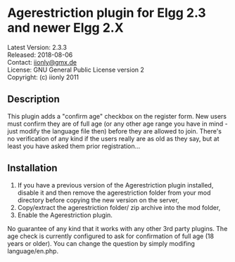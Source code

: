 Agerestriction plugin for Elgg 2.3 and newer Elgg 2.X
=====================================================

Latest Version: 2.3.3  
Released: 2018-08-06  
Contact: iionly@gmx.de  
License: GNU General Public License version 2  
Copyright: (c) iionly 2011


Description
-----------

This plugin adds a "confirm age" checkbox on the register form. New users must confirm they are of full age (or any other age range you have in mind - just modify the language file then) before they are allowed to join. There's no verification of any kind if the users really are as old as they say, but at least you have asked them prior registration...


Installation
------------

1. If you have a previous version of the Agerestriction plugin installed, disable it and then remove the agerestriction folder from your mod directory before copying the new version on the server,
2. Copy/extract the agerestriction folder/ zip archive into the mod folder,
3. Enable the Agerestriction plugin.

No guarantee of any kind that it works with any other 3rd party plugins. The age check is currently configured to ask for confirmation of full age (18 years or older). You can change the question by simply modifing language/en.php.
